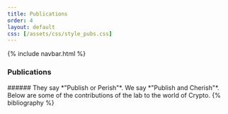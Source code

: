 ```yaml
---
title: Publications
order: 4
layout: default
css: [/assets/css/style_pubs.css]
---
```

{% include navbar.html %}

<div class="spacer-small"></div>
<h3 class="heading">Publications</h3>
###### They say *"Publish or Perish"*. We say *"Publish and Cherish"*. Below are some of the contributions of the lab to the world of Crypto.
{% bibliography %}
